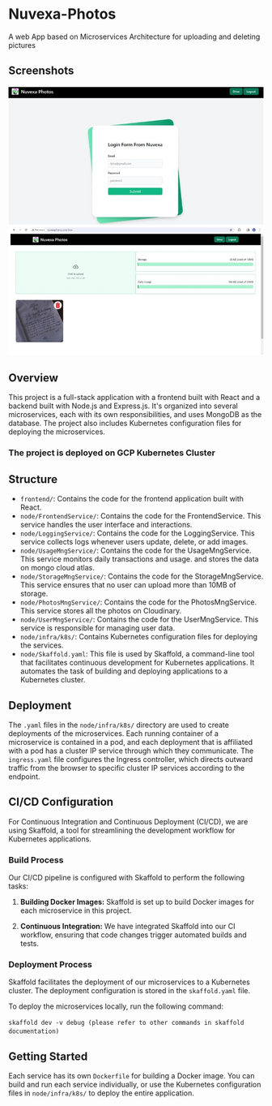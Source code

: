 # Nuvexa-Photos
A web App based on Microservices Architecture for uploading and deleting pictures
## Screenshots
![](Images/login.jpg)
![](Images/main%20uploda%20page.jpg)


## Overview

This project is a full-stack application with a frontend built with React and a backend built with Node.js and Express.js. It's organized into several microservices, each with its own responsibilities, and uses MongoDB as the database. The project also includes Kubernetes configuration files for deploying the microservices.
### The project is deployed on GCP Kubernetes Cluster

## Structure

- `frontend/`: Contains the code for the frontend application built with React.
- `node/FrontendService/`: Contains the code for the FrontendService. This service handles the user interface and interactions.
- `node/LoggingService/`: Contains the code for the LoggingService. This service collects logs whenever users update, delete, or add images.
- `node/UsageMngService/`: Contains the code for the UsageMngService. This service monitors daily transactions and usage. and stores the data on mongo cloud atlas.
- `node/StorageMngService/`: Contains the code for the StorageMngService. This service ensures that no user can upload more than 10MB of storage.
- `node/PhotosMngService/`: Contains the code for the PhotosMngService. This service stores all the photos on Cloudinary.
- `node/UserMngService/`: Contains the code for the UserMngService. This service is responsible for managing user data.
- `node/infra/k8s/`: Contains Kubernetes configuration files for deploying the services.
- `node/Skaffold.yaml`: This file is used by Skaffold, a command-line tool that facilitates continuous development for Kubernetes applications. It automates the task of building and deploying applications to a Kubernetes cluster.

## Deployment

The `.yaml` files in the `node/infra/k8s/` directory are used to create deployments of the microservices. Each running container of a microservice is contained in a pod, and each deployment that is affiliated with a pod has a cluster IP service through which they communicate. The `ingress.yaml` file configures the Ingress controller, which directs outward traffic from the browser to specific cluster IP services according to the endpoint.

## CI/CD Configuration

For Continuous Integration and Continuous Deployment (CI/CD), we are using Skaffold, a tool for streamlining the development workflow for Kubernetes applications.

### Build Process

Our CI/CD pipeline is configured with Skaffold to perform the following tasks:

1. **Building Docker Images:** Skaffold is set up to build Docker images for each microservice in this project.

2. **Continuous Integration:** We have integrated Skaffold into our CI workflow, ensuring that code changes trigger automated builds and tests.

### Deployment Process

Skaffold facilitates the deployment of our microservices to a Kubernetes cluster. The deployment configuration is stored in the `skaffold.yaml` file.

To deploy the microservices locally, run the following command:

```skaffold dev -v debug (please refer to other commands in skaffold documentation)```

## Getting Started

Each service has its own `Dockerfile` for building a Docker image. You can build and run each service individually, or use the Kubernetes configuration files in `node/infra/k8s/` to deploy the entire application.

